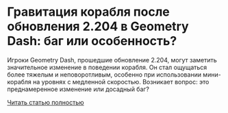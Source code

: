 # Гравитация корабля после обновления 2.204 в Geometry Dash: баг или особенность?



Игроки Geometry Dash, прошедшие обновление 2.204, могут заметить значительное изменение в поведении корабля. Он стал ощущаться более тяжелым и неповоротливым, особенно при использовании мини-корабля на уровнях с медленной скоростью. Возникает вопрос: это преднамеренное изменение или досадный баг?

[Читать статью полностью](https://xyberbara.com/gaming/gravitatsiya-korablya-posle-obnovleniya-2-204-v-geometry-dash/)
